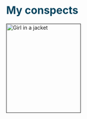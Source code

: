 <h1 style="color: #05445E;">
  My conspects
</h1>
<p>
  <a href=""><img src="https://images-na.ssl-images-amazon.com/images/I/61uUPXbhMxL.jpg" alt="Girl in a jacket" style="width:200px;height:240px;"></a>
</p>
